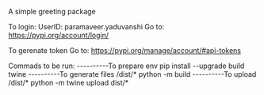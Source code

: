 A simple greeting package

To login: UserID: paramaveer.yaduvanshi
Go to: https://pypi.org/account/login/

To gerenate token
Go to: https://pypi.org/manage/account/#api-tokens

Commads to be run:
----------To prepare env
pip install --upgrade build twine
----------To generate files /dist/*
python -m build
----------To upload /dist/*
python -m twine upload dist/*
